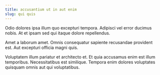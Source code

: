 ```yaml
---
title: accusantium ut in aut enim
slug: qui quis
---
```


Odio dolores ipsa illum quo excepturi tempora. Adipisci vel error ducimus nobis. At et ipsam sed qui itaque dolore repellendus.

Amet a laborum amet. Omnis consequatur sapiente recusandae provident est. Aut excepturi officia magni quis.

Voluptatem illum pariatur et architecto et. Et quia accusamus enim est illum temporibus. Necessitatibus est similique. Tempora enim dolores voluptates quisquam omnis aut qui voluptatibus.
